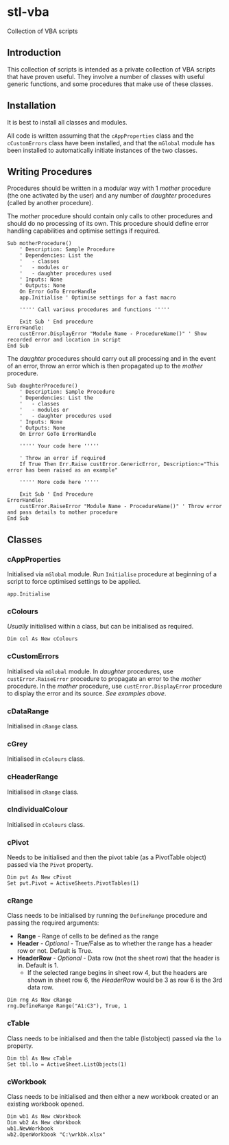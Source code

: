 # stl-vba
Collection of VBA scripts

## Introduction
This collection of scripts is intended as a private collection of VBA scripts that have proven useful. They involve a number of classes with useful generic functions, and some procedures that make use of these classes.

## Installation
It is best to install all classes and modules.

All code is written assuming that the `cAppProperties` class and the `cCustomErrors` class have been installed, and that the `mGlobal` module has been installed to automatically initiate instances of the two classes.

## Writing Procedures
Procedures should be written in a modular way with 1 *mother* procedure (the one activated by the user) and any number of *daughter* procedures (called by another procedure).

The *mother* procedure should contain only calls to other procedures and should do no processing of its own. This procedure should define error handling capabilities and optimise settings if required.

``` VB
Sub motherProcedure()
    ' Description: Sample Procedure
    ' Dependencies: List the 
    '   - classes
    '   - modules or
    '   - daughter procedures used
    ' Inputs: None
    ' Outputs: None
    On Error GoTo ErrorHandle
    app.Initialise ' Optimise settings for a fast macro
    
    ''''' Call various procedures and functions '''''

    Exit Sub ' End procedure
ErrorHandle:
    custError.DisplayError "Module Name - ProcedureName()" ' Show recorded error and location in script
End Sub
```

The *daughter* procedures should carry out all processing and in the event of an error, throw an error which is then propagated up to the *mother* procedure.

``` VB
Sub daughterProcedure()
    ' Description: Sample Procedure
    ' Dependencies: List the 
    '   - classes
    '   - modules or
    '   - daughter procedures used
    ' Inputs: None
    ' Outputs: None
    On Error GoTo ErrorHandle

    ''''' Your code here '''''

    ' Throw an error if required
    If True Then Err.Raise custError.GenericError, Description:="This error has been raised as an example"

    ''''' More code here '''''

    Exit Sub ' End Procedure
ErrorHandle:
    custError.RaiseError "Module Name - ProcedureName()" ' Throw error and pass details to mother procedure
End Sub
```

## Classes

### cAppProperties

Initialised via `mGlobal` module. Run `Initialise` procedure at beginning of a script to force optimised settings to be applied.

``` VB
app.Initialise
```

### cColours

*Usually* initialised within a class, but can be initialised as required.

``` VB
Dim col As New cColours
```

### cCustomErrors

Initialised via `mGlobal` module. In *daughter* procedures, use `custError.RaiseError` procedure to propagate an error to the *mother* procedure. In the *mother* procedure, use `custError.DisplayError` procedure to display the error and its source. *See examples above*.

### cDataRange

Initialised in `cRange` class.

### cGrey

Initialised in `cColours` class.

### cHeaderRange

Initialised in `cRange` class.

### cIndividualColour

Initialised in `cColours` class.

### cPivot
Needs to be initialised and then the pivot table (as a PivotTable object) passed via the `Pivot` property.

``` VB
Dim pvt As New cPivot
Set pvt.Pivot = ActiveSheets.PivotTables(1)
```

### cRange

Class needs to be initialised by running the `DefineRange` procedure and passing the required arguments:
- **Range** - Range of cells to be defined as the range
- **Header** - *Optional* - True/False as to whether the range has a header row or not. Default is True.
- **HeaderRow** - *Optional* - Data row (not the sheet row) that the header is in. Default is 1.
    - If the selected range begins in sheet row 4, but the headers are shown in sheet row 6, the *HeaderRow* would be 3 as row 6 is the 3rd data row.

``` VB
Dim rng As New cRange
rng.DefineRange Range("A1:C3"), True, 1
```

### cTable

Class needs to be initialised and then the table (listobject) passed via the `lo` property.

``` VB
Dim tbl As New cTable
Set tbl.lo = ActiveSheet.ListObjects(1)
```

### cWorkbook

Class needs to be initialised and then either a new workbook created or an existing workbook opened.

``` VB
Dim wb1 As New cWorkbook
Dim wb2 As New cWorkbook
wb1.NewWorkbook
wb2.OpenWorkbook "C:\wrkbk.xlsx"
```

